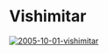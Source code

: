# Vishimitar

[![](http://westkarana.com/wp-content/uploads/2009/01/2005-10-01-vishimitar.jpg "2005-10-01-vishimitar")](http://westkarana.com/wp-content/uploads/2009/01/2005-10-01-vishimitar.jpg)

